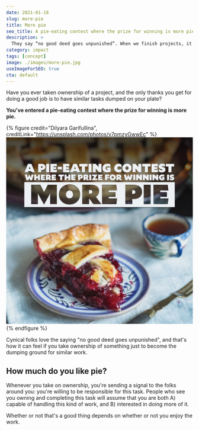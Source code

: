 ```yaml
---
date: 2021-01-18
slug: more-pie
title: More pie
seo_title: A pie-eating contest where the prize for winning is more pie
description: >
  They say “no good deed goes unpunished”. When we finish projects, it often leads to additional work. Whether or not that’s a good thing is up to us.
category: impact
tags: [concept]
image: ./images/more-pie.jpg
useImageForSEO: true
cta: default
---
```


Have you ever taken ownership of a project, and the only thanks you get for doing a good job is to have similar tasks dumped on your plate?

**You've entered a pie-eating contest where the prize for winning is more pie.**

{% figure
  credit="Dilyara Garifullina",
  creditLink="https://unsplash.com/photos/v7pmzyGwwEc"
%}
  ![photo of pie with the caption "a pie-eating contest where the prize for winning is more pie"](images/more-pie-square.jpg)
{% endfigure %}

Cynical folks love the saying "no good deed goes unpunished", and that's how it can feel if you take ownership of something just to become the dumping ground for similar work.

## How much do you like pie?

Whenever you take on ownership, you're sending a signal to the folks around you: you're willing to be responsible for this task. People who see you owning and completing this task will assume that you are both A) capable of handling this kind of work, and B) interested in doing more of it.

Whether or not that's a good thing depends on whether or not you enjoy the work.
